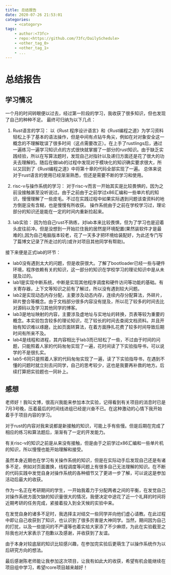 ```yaml
---
title: 总结报告
date: 2020-07-26 21:53:01
categories:
    - <catogory>
tags:
    - author:<73fc>
    - repo:<https://github.com/73fc/DailySchedule>
    - <other_tag_0>
    - <other_tag_1>
    - ...
---
```



# 总结报告

## 学习情况
一个月的时间转眼便以过去，经过第一阶段的学习，我收获了很多知识，但也发现了自己的种种不足。
最终可归纳为以下几点：

1. Rust语言的学习： 以《Rust 程序设计语言》和《Rust编程之道》为学习资料轻松上手了基本的语法操作，但是中间有点钻牛角尖，例如在对对象安全这一概念的不理解耽误了很多时间（这点需要改正）。在上手了rustlings后，通过一遍练习一遍学习知识点的方式很快就掌握了一部分的rust知识。由于缺乏实践经验，所以在写算法题时，发现自己对指针以及递归方面还是花了很大的功夫去理解的。随后在做lab的过程中发现对于模块化的知识确实要求很大，所以又回到了《Rust编程之道》中将第十章的代码全部实现了一遍。 总体来说对于rust语言的使用已经渐渐熟悉，但还是需要不断的学习和使用。

1. risc-v与操作系统的学习： 对于risc-v而言一开始其实是比较畏惧的，因为之前没接触甚至没听说过。由于之前由于之前学过x86汇编和一些单片机的知识，慢慢理解了一些皮毛。不过在实践过程中如果实际遇到问题该查资料的地方倒是没有含糊，也是慢慢有所收获。 操作系统由于之前在学校学习过，理论部分的知识还是能在一定的时间内重新捡起来。

1. lab实验： 因为怕自己rust不熟练，对lab本来比较畏惧，但为了学习也是迎着头皮往前冲。但是没想到一开始拦住我的居然是环境配置(果然装软件才是最难的),因为自己电脑版本较老，花了一天多才把环境给装配好，为此还专门写了篇博文记录了所走过的坑(或许对项目其他同学有帮助)。

接下来便是正式lab的环节：
* lab0没有遇到太大的问题，但是收获很大。了解了bootloader已经一些与硬件环境，程序依赖有关的知识，这一部分的知识在学校学习的理论知识中是从未提及过的。
* lab1是实现中断系统，中断是实现其他程序调度和硬件访问等功能的基础。有关寄存器，上下文等知识之前有了解过，所以没有遇到较大问题。
* lab2是实现动态内存分配，主要涉及动态内存，连续内存分配算法，外碎片，碎片整合等概念。由于文档部分很多内容没有提及，所以花了较多的时间去比对源码以及学习其他同学的博客。
* lab3是地址映射的内容，主要涉及虚地址与实地址的转换，页表等较为重要的概念。本实验包含较多的理论知识，花了较长的时间去查阅文档资料。并且开始有知识难以琢磨，比如页面转算法，在着方面挣扎花费了较多时间导致后期时间有所来不及。
* lab4是线程和进程，其内容相比于lab3而已轻松了一些，不过由于时间的问题，只能照着人家的代码匆匆实现了一遍，花时间读了下实验指导书，可以说学的不是很扎实。
* lab5-6同只是照着人家的代码匆匆实现了一遍，读了下实验指导书，在遇到不懂的问题时就立刻去问同学，自己的思考较少，这也是我要再补救的地方。后续打算把实验题也一同补上。


## 感想
老师好！我叫文博，很高兴我能来参加本次实验，记得看到有关项目的消息时已是7月3号晚，压着最后的时间线进组已经是兴奋不已。在这种激动的心情下我开始着手于项目内容的学习。

对于rust的内容对我来说都是新接触的知识，可能上手有些慢。但是后期在完成了相应的练习和算法题后，渐渐有了一定的开发能力。

有关risc-v的知识之前是从来没有接触，但是由于之前学过x86汇编和一些单片机的知识，所以慢慢也能开始理解和接受。

虽然本身近期也在学习有关操作系统的知识，但是在实际动手后发现自己还是有诸多不足，例如对页面置换，线程调度等问题上有很多自己无法理解的知识。在不断的代码实践中发觉自身对操作系统的各种细节又了更进一步了解，可以说这是参加活动后最大的收获。

作为一名正在考研期间的学生，一开始我着力于分配两者之间的平衡，在发觉自己对操作系统方面欠缺的知识量很大的情况，我便决定中途花了近一个礼拜的时间将近期考研的任务完成，紧接着投入到全天候的实验中来。

在发觉自身的诸多不足时，我选择主对结交一些同学并向他们虚心请教。在此过程中即让自己收获到了知识，也认识到了很多厉害是大神同学。当然，期间因为自己的打扰，以及一些提问的不严谨等也着实给大家添了不少麻烦，为此在实验截至之际我也对大家表示了抱歉以及感谢，并收获到了友谊。

由于本身对较底层的知识比较感兴趣，在参加完实验后更萌生了以操作系统作为以后研究方向的想法。

最后感谢陈老师能让我参加这次项目，让我有如此大的收获，希望有机会能继续在项目组中学习，希望rcore项目越来越好！








